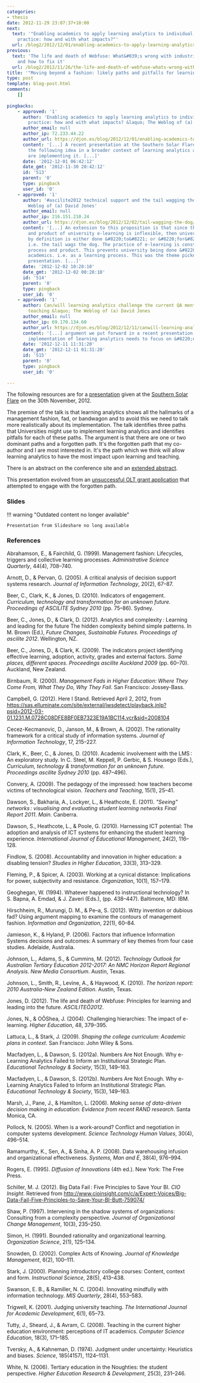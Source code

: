 ```yaml
---
categories:
- thesis
date: 2012-11-29 23:07:37+10:00
next:
  text: '"Enabling academics to apply learning analytics to individual pedagogical
    practice: how and with what impacts?"'
  url: /blog2/2012/12/01/enabling-academics-to-apply-learning-analytics-to-individual-pedagogical-practice-how-and-with-what-impacts-2/
previous:
  text: 'The life and death of Webfuse: What&#039;s wrong with industrial e-learning
    and how to fix it'
  url: /blog2/2012/11/26/the-life-and-death-of-webfuse-whats-wrong-with-industrial-e-learning-and-how-to-fix-it/
title: '"Moving beyond a fashion: likely paths and pitfalls for learning analytics"'
type: post
template: blog-post.html
comments:
    []
    
pingbacks:
    - approved: '1'
      author: 'Enabling academics to apply learning analytics to individual pedagogical
        practice: how and with what impacts? &laquo; The Weblog of (a) David Jones'
      author_email: null
      author_ip: 72.233.44.22
      author_url: https://djon.es/blog/2012/12/01/enabling-academics-to-apply-learning-analytics-to-individual-pedagogical-practice-how-and-with-what-impacts-2/
      content: '[...] A recent presentation at the Southern Solar Flare conference places
        the following idea in a broader context of learning analytics and how universities
        are implementing it. [...]'
      date: '2012-12-01 06:42:12'
      date_gmt: '2012-11-30 20:42:12'
      id: '513'
      parent: '0'
      type: pingback
      user_id: '0'
    - approved: '1'
      author: '#ascilite2012 technical support and the tail wagging the dog &laquo; The
        Weblog of (a) David Jones'
      author_email: null
      author_ip: 216.151.210.24
      author_url: https://djon.es/blog/2012/12/02/tail-wagging-the-dog/
      content: '[...] An extension to this proposition is that since the people, process
        and product of university e-learning is inflexible, then university e-learning
        by definition is either done &#8220;to&#8221; or &#8220;for&#8221; the academics.
        i.e. the tail wags the dog. The practice of e-learning is constrained by the people,
        process and product. This prevents university being done &#8220;with&#8221; the
        academics. i.e. as a learning process. This was the theme picked up in our #FlareAus
        presentation. [...]'
      date: '2012-12-02 10:28:10'
      date_gmt: '2012-12-02 00:28:10'
      id: '514'
      parent: '0'
      type: pingback
      user_id: '0'
    - approved: '1'
      author: Can/will learning analytics challenge the current QA mentality of university
        teaching &laquo; The Weblog of (a) David Jones
      author_email: null
      author_ip: 69.170.134.60
      author_url: https://djon.es/blog/2012/12/11/canwill-learning-analytics-challenge-the-current-qa-mentality-of-university-teaching/
      content: '[...] argument we put forward in a recent presentation was that the institutional
        implementation of learning analytics needs to focus on &#8220;doing it [...]'
      date: '2012-12-11 11:31:20'
      date_gmt: '2012-12-11 01:31:20'
      id: '515'
      parent: '0'
      type: pingback
      user_id: '0'
    
---
```

The following resources are for a [presentation](http://epress.lib.uts.edu.au/conferences/index.php/SoLAR/SSFC12/paper/view/439) given at the [Southern Solar Flare](http://epress.lib.uts.edu.au/conferences/index.php/SoLAR/SSFC12/schedConf/overview) on the 30th November, 2012.

The premise of the talk is that learning analytics shows all the hallmarks of a management fashion, fad, or bandwagon and to avoid this we need to talk more realistically about its implementation. The talk identifies three paths that Universities might use to implement learning analytics and identifies pitfalls for each of these paths. The argument is that there are one or two dominant paths and a forgotten path. It's the forgotten path that my co-author and I are most interested in. It's the path which we think will allow learning analytics to have the most impact upon learning and teaching.

There is an abstract on the conference site and an [extended abstract](/blog2/2012/11/01/moving-beyond-a-fashion-likely-paths-and-pitfalls-for-learning-analytics/).

This presentation evolved from an [unsuccessful OLT grant application](/blog2/2012/12/01/enabling-academics-to-apply-learning-analytics-to-individual-pedagogical-practice-how-and-with-what-impacts-2/) that attempted to engage with the forgotten path.

### Slides


!!! warning "Outdated content no longer available"

    Presentation from Slideshare no long available


### References

Abrahamson, E., & Fairchild, G. (1999). Management fashion: Lifecycles, triggers and collective learning processes. _Administrative Science Quarterly_, 44(4), 708–740.

Arnott, D., & Pervan, G. (2005). A critical analysis of decision support systems research. _Journal of Information Technology_, 20(2), 67–87.

Beer, C., Clark, K., & Jones, D. (2010). Indicators of engagement. _Curriculum, technology and transformation for an unknown future. Proceedings of ASCILITE Sydney 2010_ (pp. 75–86). Sydney.

Beer, C., Jones, D., & Clark, D. (2012). Analytics and complexity : Learning and leading for the future The hidden complexity behind simple patterns. In M. Brown (Ed.), _Future Changes, Sustainable Futures. Proceedings of ascilite 2012_. Wellington, NZ.

Beer, C., Jones, D., & Clark, K. (2009). The indicators project identifying effective learning, adoption, activity, grades and external factors. _Same places, different spaces. Proceedings ascilite Auckland 2009_ (pp. 60–70). Auckland, New Zealand.

Birnbaum, R. (2000). _Management Fads in Higher Education: Where They Come From, What They Do, Why They Fail_. San Francisco: Jossey-Bass.

Campbell, G. (2012). Here I Stand. Retrieved April 2, 2012, from https://sas.elluminate.com/site/external/jwsdetect/playback.jnlp?psid=2012-03-01.1231.M.0728C08DFE8BF0EB7323E19A1BC114.vcr&sid=2008104

Cecez-Kecmanovic, D., Janson, M., & Brown, A. (2002). The rationality framework for a critical study of information systems. _Journal of Information Technology_, 17, 215–227.

Clark, K., Beer, C., & Jones, D. (2010). Academic involvement with the LMS : An exploratory study. In C. Steel, M. Keppell, P. Gerbic, & S. Housego (Eds.), _Curriculum, technology & transformation for an unknown future. Proceedings ascilite Sydney 2010_ (pp. 487–496).

Convery, A. (2009). The pedagogy of the impressed: how teachers become victims of technological vision. _Teachers and Teaching_, 15(1), 25–41.

Dawson, S., Bakharia, A., Lockyer, L., & Heathcote, E. (2011). _"Seeing" networks_ _: visualising and evaluating student learning networks Final Report 2011_. _Main_. Canberra.

Dawson, S., Heathcote, L., & Poole, G. (2010). Harnessing ICT potential: The adoption and analysis of ICT systems for enhancing the student learning experience. _International Journal of Educational Management_, 24(2), 116–128.

Findlow, S. (2008). Accountability and innovation in higher education: a disabling tension? _Studies in Higher Education_, 33(3), 313–329.

Fleming, P., & Spicer, A. (2003). Working at a cynical distance: Implications for power, subjectivity and resistance. _Organization_, 10(1), 157–179.

Geoghegan, W. (1994). Whatever happened to instructional technology? In S. Bapna, A. Emdad, & J. Zaveri (Eds.), (pp. 438–447). Baltimore, MD: IBM.

Hirschheim, R., Murungi, D. M., & Pe–a, S. (2012). Witty invention or dubious fad? Using argument mapping to examine the contours of management fashion. _Information and Organization_, 22(1), 60–84.

Jamieson, K., & Hyland, P. (2006). Factors that influence Information Systems decisions and outcomes: A summary of key themes from four case studies. Adelaide, Australia.

Johnson, L., Adams, S., & Cummins, M. (2012). _Technology Outlook for Australian Tertiary Education 2012-2017: An NMC Horizon Report Regional Analysis_. _New Media Consortium_. Austin, Texas.

Johnson, L., Smith, R., Levine, A., & Haywood, K. (2010). _The horizon report: 2010 Australia-New Zealand Edition_. Austin, Texas.

Jones, D. (2012). The life and death of Webfuse: Principles for learning and leading into the future. _ASCILITEÕ2012_.

Jones, N., & OÕShea, J. (2004). Challenging hierarchies: The impact of e-learning. _Higher Education_, 48, 379–395.

Lattuca, L., & Stark, J. (2009). _Shaping the college curriculum: Academic plans in context_. San Francisco: John Wiley & Sons.

Macfadyen, L., & Dawson, S. (2012a). Numbers Are Not Enough. Why e-Learning Analytics Failed to Inform an Institutional Strategic Plan. _Educational Technology & Society_, 15(3), 149–163.

Macfadyen, L., & Dawson, S. (2012b). Numbers Are Not Enough. Why e-Learning Analytics Failed to Inform an Institutional Strategic Plan. _Educational Technology & Society_, 15(3), 149–163.

Marsh, J., Pane, J., & Hamilton, L. (2006). _Making sense of data-driven decision making in education: Evidence from recent RAND research_. Santa Monica, CA.

Pollock, N. (2005). When is a work-around? Conflict and negotiation in computer systems development. _Science Technology Human Values_, 30(4), 496–514.

Ramamurthy, K., Sen, A., & Sinha, A. P. (2008). Data warehousing infusion and organizational effectiveness. _Systems, Man and É_, 38(4), 976–994.

Rogers, E. (1995). _Diffusion of Innovations_ (4th ed.). New York: The Free Press.

Schiller, M. J. (2012). Big Data Fail : Five Principles to Save Your BI. _CIO Insight_. Retrieved from http://www.cioinsight.com/c/a/Expert-Voices/Big-Data-Fail-Five-Principles-to-Save-Your-BI-Butt-759074/

Shaw, P. (1997). Intervening in the shadow systems of organizations: Consulting from a complexity perspective. _Journal of Organizational Change Management_, 10(3), 235–250.

Simon, H. (1991). Bounded rationality and organizational learning. _Organization Science_, 2(1), 125–134.

Snowden, D. (2002). Complex Acts of Knowing. _Journal of Knowledge Management_, 6(2), 100–111.

Stark, J. (2000). Planning introductory college courses: Content, context and form. _Instructional Science_, 28(5), 413–438.

Swanson, E. B., & Ramiller, N. C. (2004). Innovating mindfully with information technology. _MIS Quarterly_, 28(4), 553–583.

Trigwell, K. (2001). Judging university teaching. _The International Journal for Academic Development_, 6(1), 65–73.

Tutty, J., Sheard, J., & Avram, C. (2008). Teaching in the current higher education environment: perceptions of IT academics. _Computer Science Education_, 18(3), 171–185.

Tversky, A., & Kahneman, D. (1974). Judgment under uncertainty: Heuristics and biases. _Science_, 185(4157), 1124–1131.

White, N. (2006). Tertiary education in the Noughties: the student perspective. _Higher Education Research & Development_, 25(3), 231–246.